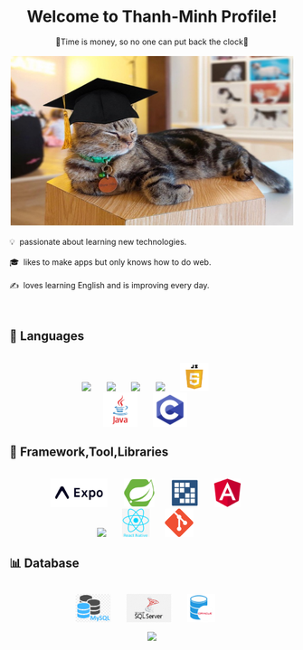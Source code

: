 <h1 align="center">Welcome to Thanh-Minh Profile!</h1>

<div align="center">	
👊Time is money, so no one can put back the clock👊</div>
<br/>
<div align="center">
	<img src = 'https://github.com/98thanhnhu98/Thanh-Minh/blob/main/assets/meme1.jpg' height='300' width='500'/>
</div>
<br/>
💡 &nbsp;passionate about learning new technologies.<br/><br/>
🎓 &nbsp;likes to make apps but only knows how to do web.<br/><br/>
✍️ &nbsp;loves learning English and is improving every day.<br/><br/>
<br/>

## 🧬 Languages

<br/>

<div align="center">
	<img src = 'https://github.com/maemreyo/maemreyo/blob/main/assets/logo/md.png' height='50'/>&nbsp;&nbsp;&nbsp;&nbsp;&nbsp;&nbsp;
	<img src = 'https://github.com/maemreyo/maemreyo/blob/main/assets/logo/ts.png' height='50'/>&nbsp;&nbsp;&nbsp;&nbsp;&nbsp;&nbsp;
	<img src = 'https://github.com/maemreyo/maemreyo/blob/main/assets/logo/html.png' height='50'/>&nbsp;&nbsp;&nbsp;&nbsp;&nbsp;&nbsp;
	<img src = 'https://github.com/maemreyo/maemreyo/blob/main/assets/logo/css.png' height='50'/>&nbsp;&nbsp;&nbsp;&nbsp;&nbsp;&nbsp;
	<img src = 'https://github.com/98thanhnhu98/Thanh-Minh/blob/main/assets/pngwing.com%20(7).png' height='50'/>&nbsp;&nbsp;&nbsp;&nbsp;&nbsp;&nbsp;<br/>
	<img src = 'https://github.com/98thanhnhu98/Thanh-Minh/blob/main/assets/pngwing.com%20(3).png' height='60'/>&nbsp;&nbsp;&nbsp;&nbsp;&nbsp;&nbsp;
	<img src = 'https://github.com/98thanhnhu98/Thanh-Minh/blob/main/assets/pngwing.com%20(4).png' height='60'/>&nbsp;&nbsp;&nbsp;&nbsp;&nbsp;&nbsp;
</div>

## 📔 Framework,Tool,Libraries

<br/>

<div align="center">
	<img src = 'https://github.com/98thanhnhu98/Thanh-Minh/blob/main/assets/framework-expo.png' height='50'/>&nbsp;&nbsp;&nbsp;&nbsp;&nbsp;&nbsp;
	<img src = 'https://github.com/98thanhnhu98/Thanh-Minh/blob/main/assets/images.png' height='50'/>&nbsp;&nbsp;&nbsp;&nbsp;&nbsp;&nbsp;
	<img src = 'https://github.com/98thanhnhu98/Thanh-Minh/blob/main/assets/open_graph_image.png' height='50'/>&nbsp;&nbsp;&nbsp;&nbsp;&nbsp;&nbsp;
	<img src = 'https://github.com/98thanhnhu98/Thanh-Minh/blob/main/assets/pngwing.com%20(1).png' height='50'/>&nbsp;&nbsp;&nbsp;&nbsp;&nbsp;&nbsp;<br/>
	<img src = 'https://github.com/maemreyo/maemreyo/blob/main/assets/logo/md.png' height='50'/>&nbsp;&nbsp;&nbsp;&nbsp;&nbsp;&nbsp;
	<img src = 'https://github.com/98thanhnhu98/Thanh-Minh/blob/main/assets/react-native.png' height='50'/>&nbsp;&nbsp;&nbsp;&nbsp;&nbsp;&nbsp;
	<img src = 'https://github.com/98thanhnhu98/Thanh-Minh/blob/main/assets/git.png' height='50'/>&nbsp;&nbsp;&nbsp;&nbsp;&nbsp;&nbsp;
</div>

## 📊 Database

<br/>
<div align="center">
	<img src = 'https://github.com/98thanhnhu98/Thanh-Minh/blob/main/assets/png-clipart-mysql-mysql-thumbnail.png' height='50'/>&nbsp;&nbsp;&nbsp;&nbsp;&nbsp;&nbsp;
	<img src = 'https://github.com/98thanhnhu98/Thanh-Minh/blob/main/assets/png-clipart-microsoft-sql-server-computer-servers-database-microsoft-angle-text.png' height='50'/>&nbsp;&nbsp;&nbsp;&nbsp;&nbsp;&nbsp;
	<img src = 'https://github.com/98thanhnhu98/Thanh-Minh/blob/main/assets/oracle-database.png' height='50'/>&nbsp;&nbsp;&nbsp;&nbsp;&nbsp;&nbsp;
</div>


<p align="center">
  <img src="https://capsule-render.vercel.app/api?type=waving&color=gradient&height=110&section=footer&animation=twinkling" width="1100"/>
</p>
